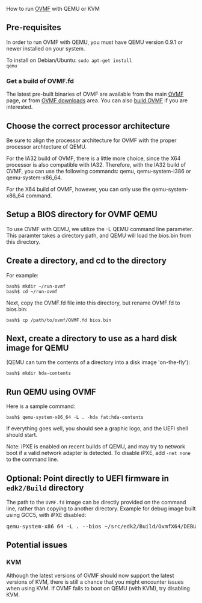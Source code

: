 How to run [OVMF](http://www.tianocore.org/ovmf/) with QEMU or KVM

Pre-requisites
--------------

In order to run OVMF with QEMU, you must have QEMU version 0.9.1 or newer installed on your system.

To install on Debian/Ubuntu: <code>sudo apt-get install qemu</code>

### Get a build of OVMF.fd

The latest pre-built binaries of OVMF are available from the main [OVMF](http://www.tianocore.org/ovmf/) page, or from [OVMF downloads](http://sourceforge.net/projects/edk2/files/OVMF) area. You can also [build OVMF](How_to_build_OVMF "wikilink") if you are interested.

Choose the correct processor architecture
-----------------------------------------

Be sure to align the processor architecture for OVMF with the proper processor archtecture of QEMU.

For the IA32 build of OVMF, there is a little more choice, since the X64 processor is also compatible with IA32. Therefore, with the IA32 build of OVMF, you can use the following commands: qemu, qemu-system-i386 or qemu-system-x86\_64.

For the X64 build of OVMF, however, you can only use the qemu-system-x86\_64 command.

Setup a BIOS directory for OVMF QEMU
------------------------------------

To use OVMF with QEMU, we utilize the -L QEMU command line parameter. This paramter takes a directory path, and QEMU will load the bios.bin from this directory.

Create a directory, and cd to the directory
-------------------------------------------

For example:

    bash$ mkdir ~/run-ovmf
    bash$ cd ~/run-ovmf

Next, copy the OVMF.fd file into this directory, but rename OVMF.fd to bios.bin:

    bash$ cp /path/to/ovmf/OVMF.fd bios.bin

Next, create a directory to use as a hard disk image for QEMU
-------------------------------------------------------------

(QEMU can turn the contents of a directory into a disk image 'on-the-fly'):

    bash$ mkdir hda-contents

Run QEMU using OVMF
-------------------

Here is a sample command:

    bash$ qemu-system-x86_64 -L . -hda fat:hda-contents

If everything goes well, you should see a graphic logo, and the UEFI shell should start.

Note: iPXE is enabled on recent builds of QEMU, and may try to network boot if a valid network adapter is detected. To disable iPXE, add <code>-net none</code> to the command line.

Optional: Point directly to UEFI firmware in <code>edk2/Build</code> directory
------------------------------------------------------------------------------

The path to the <code>OVMF.fd</code> image can be directly provided on the command line, rather than copying to another directory. Example for debug image built using GCC5, with iPXE disabled:

<pre>
qemu-system-x86_64 -L . --bios ~/src/edk2/Build/OvmfX64/DEBUG_GCC5/FV/OVMF.fd -net none
</pre>

Potential issues
----------------

### KVM

Although the latest versions of OVMF should now support the latest versions of KVM, there is still a chance that you might encounter issues when using KVM. If OVMF fails to boot on QEMU (with KVM), try disabling KVM.
